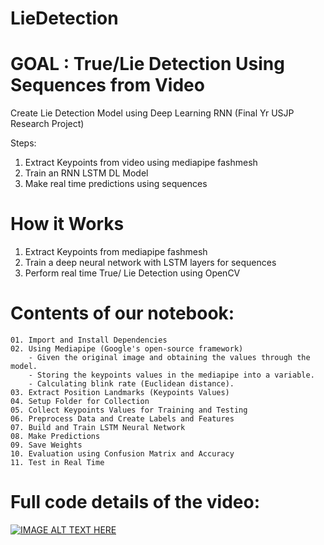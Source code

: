 # LieDetection
# GOAL : True/Lie Detection Using Sequences from Video
Create Lie Detection Model using Deep Learning RNN (Final Yr USJP Research Project)

Steps:

01. Extract Keypoints from video using mediapipe fashmesh
02. Train an RNN LSTM DL Model
03. Make real time predictions using sequences



# How it Works
  01. Extract Keypoints from mediapipe fashmesh 
  2. Train a deep neural network with LSTM layers for sequences
  3. Perform real time True/ Lie Detection using OpenCV


# Contents of our notebook:

    01. Import and Install Dependencies
    02. Using Mediapipe (Google's open-source framework)
        - Given the original image and obtaining the values through the model.
        - Storing the keypoints values in the mediapipe into a variable.
        - Calculating blink rate (Euclidean distance).
    03. Extract Position Landmarks (Keypoints Values)
    04. Setup Folder for Collection
    05. Collect Keypoints Values for Training and Testing
    06. Preprocess Data and Create Labels and Features
    07. Build and Train LSTM Neural Network
    08. Make Predictions
    09. Save Weights
    10. Evaluation using Confusion Matrix and Accuracy
    11. Test in Real Time

# Full code details of the video:
[![IMAGE ALT TEXT HERE](https://user-images.githubusercontent.com/59352357/179909684-359e768a-1343-4e92-a507-d023e894616f.png)](https://www.youtube.com/watch?v=PSu1qiPmiRw)
